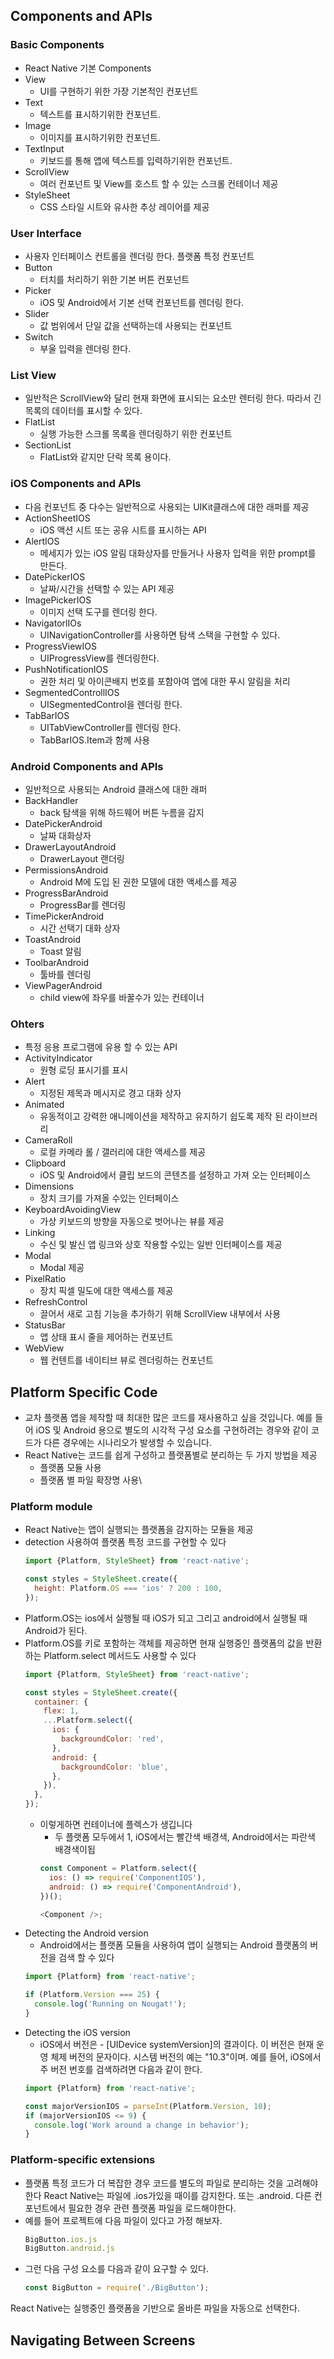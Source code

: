 ## Components and APIs

### Basic Components
- React Native 기본 Components
- View
	- UI를 구현하기 위한 가장 기본적인 컨포넌트
- Text
	- 텍스트를 표시하기위한 컨포넌트.
- Image
	- 이미지를 표시하기위한 컨포넌트.
- TextInput
	- 키보드를 통해 앱에 텍스트를 입력하기위한 컨포넌트.
- ScrollView
	- 여러 컨포넌트 및 View를 호스트 할 수 있는 스크롤 컨테이너 제공
- StyleSheet
	- CSS 스타일 시트와 유사한 추상 레이어를 제공

### User Interface
- 사용자 인터페이스 컨트롤을 렌더링 한다. 플랫폼 특정 컨포넌트
- Button
	- 터치를 처리하기 위한 기본 버튼 컨포넌트
- Picker
	- iOS 및 Android에서 기본 선택 컨포넌트를 렌더링 한다.
- Slider
	- 값 범위에서 단일 값을 선택하는데 사용되는 컨포넌트
- Switch
	- 부울 입력을 렌더링 한다.
### List View
- 일반적은 ScrollView와 달리 현재 화면에 표시되는 요소만 렌터링 한다. 따라서 긴 목록의 데이터를 표시할 수 있다.
- FlatList
	- 실행 가능한 스크롤 목록을 렌더링하기 위한 컨포넌트
- SectionList
	- FlatList와 같지만 단락 목록 용이다.

### iOS Components and APIs
- 다음 컨포넌트 중 다수는 일반적으로 사용되는 UIKit클래스에 대한 래퍼를 제공
- ActionSheetIOS
	- iOS 액션 시트 또는 공유 시트를 표시하는 API
- AlertIOS
	- 메세지가 있는 iOS 알림 대화상자를 만들거나 사용자 입력을 위한 prompt를 만든다.
- DatePickerIOS
	- 날짜/시간을 선택할 수 있는 API 제공
- ImagePickerIOS
	- 이미지 선택 도구를 렌더링 한다.
- NavigatorlIOs
	- UINavigationController를 사용하면 탐색 스택을 구현할 수 있다.
- ProgressViewIOS
	- UIProgressView를 렌더링한다.
- PushNotificationIOS
	- 권한 처리 및 아이콘배지 번호를 포함아여 앱에 대한 푸시 알림을 처리
- SegmentedControllIOS
	- UISegmentedControl을 렌더링 한다.
- TabBarIOS
	- UITabViewController를 렌더링 한다.
	- TabBarIOS.Item과 함께 사용

### Android Components and APIs
- 일반적으로 사용되는 Android 클래스에 대한 래퍼
- BackHandler
	- back 탐색을 위해 하드웨어 버튼 누름을 감지
- DatePickerAndroid
	- 날짜 대화상자
- DrawerLayoutAndroid
	- DrawerLayout 랜더링
- PermissionsAndroid
	- Android M에 도입 된 권한 모델에 대한 액세스를 제공
- ProgressBarAndroid
	- ProgressBar를 렌더링
- TimePickerAndroid
	- 시간 선택기 대화 상자
- ToastAndroid
	- Toast 알림
- ToolbarAndroid
	- 툴바를 렌더링
- ViewPagerAndroid
	- child view에 좌우를 바꿀수가 있는 컨테이너

### Ohters
- 특정 응용 프로그램에 유용 할 수 있는 API
- ActivityIndicator
	- 원형 로딩 표시기를 표시
- Alert
	- 지정된 제목과 메시지로 경고 대화 상자
- Animated
	- 유동적이고 강력한 애니메이션을 제작하고 유지하기 쉽도록 제작 된 라이브러리
- CameraRoll
	- 로컬 카메라 롤 / 갤러리에 대한 액세스를 제공
- Clipboard
	- iOS 및 Android에서 클립 보드의 콘텐츠를 설정하고 가져 오는 인터페이스
- Dimensions
	- 장치 크기를 가져올 수있는 인터페이스
- KeyboardAvoidingView
	- 가상 키보드의 방향을 자동으로 벗어나는 뷰를 제공
- Linking
	- 수신 및 발신 앱 링크와 상호 작용할 수있는 일반 인터페이스를 제공
- Modal
	- Modal 제공
- PixelRatio
	- 장치 픽셀 밀도에 대한 액세스를 제공
- RefreshControl
	- 끌어서 새로 고침 기능을 추가하기 위해 ScrollView 내부에서 사용
- StatusBar
	- 앱 상태 표시 줄을 제어하는 ​​컨포넌트
- WebView
	- 웹 컨텐트를 네이티브 뷰로 렌더링하는 컨포넌트


## Platform Specific Code
- 교차 플랫폼 앱을 제작할 때 최대한 많은 코드를 재사용하고 싶을 것입니다. 예를 들어 iOS 및 Android 용으로 별도의 시각적 구성 요소를 구현하려는 경우와 같이 코드가 다른 경우에는 시나리오가 발생할 수 있습니다.
- React Native는 코드를 쉽게 구성하고 플랫폼별로 분리하는 두 가지 방법을 제공
	- 플랫폼 모듈 사용
	- 플랫폼 별 파일 확장명 사용\

### Platform module
- React Native는 앱이 실행되는 플랫폼을 감지하는 모듈을 제공
- detection 사용하여 플랫폼 특정 코드를 구현할 수 있다
	```javascript
	import {Platform, StyleSheet} from 'react-native';

	const styles = StyleSheet.create({
	  height: Platform.OS === 'ios' ? 200 : 100,
	});
	```
- Platform.OS는 ios에서 실행될 때 iOS가 되고 그리고 android에서 실행될 때 Android가 된다.
- Platform.OS를 키로 포함하는 객체를 제공하면 현재 실행중인 플랫폼의 값을 반환하는 Platform.select 메서드도 사용할 수 있다
	```javascript
	import {Platform, StyleSheet} from 'react-native';

	const styles = StyleSheet.create({
	  container: {
	    flex: 1,
	    ...Platform.select({
	      ios: {
	        backgroundColor: 'red',
	      },
	      android: {
	        backgroundColor: 'blue',
	      },
	    }),
	  },
	});
	```
	- 이렇게하면 컨테이너에 플렉스가 생깁니다
		- 두 플랫폼 모두에서 1, iOS에서는 빨간색 배경색, Android에서는 파란색 배경색이됩
		```javascript
		const Component = Platform.select({
		  ios: () => require('ComponentIOS'),
		  android: () => require('ComponentAndroid'),
		})();

		<Component />;
		```
- Detecting the Android version
	- Android에서는 플랫폼 모듈을 사용하여 앱이 실행되는 Android 플랫폼의 버전을 검색 할 수 있다
	```javascript
	import {Platform} from 'react-native';

	if (Platform.Version === 25) {
	  console.log('Running on Nougat!');
	}
	```
- Detecting the iOS version
	- iOS에서 버전은 - [UIDevice systemVersion]의 결과이다.
	이 버전은 현재 운영 체제 버전의 문자이다.
	시스템 버전의 예는 "10.3"이며. 예를 들어, iOS에서 주 버전 번호를 검색하려면 다음과 같이 한다.
	```javascript
	import {Platform} from 'react-native';

	const majorVersionIOS = parseInt(Platform.Version, 10);
	if (majorVersionIOS <= 9) {
	  console.log('Work around a change in behavior');
	}
	```

### Platform-specific extensions
- 플랫폼 특정 코드가 더 복잡한 경우 코드를 별도의 파일로 분리하는 것을 고려해야한다
React Native는 파일에 .ios가있을 때이를 감지한다. 또는 .android. 다른 컨포넌트에서 필요한 경우 관련 플랫폼 파일을 로드해야한다.
- 예를 들어 프로젝트에 다음 파일이 있다고 가정 해보자.
	```javascript
	BigButton.ios.js
	BigButton.android.js
	```
- 그런 다음 구성 요소를 다음과 같이 요구할 수 있다.
	```javascript
	const BigButton = require('./BigButton');
	```
React Native는 실행중인 플랫폼을 기반으로 올바른 파일을 자동으로 선택한다.

## Navigating Between Screens
